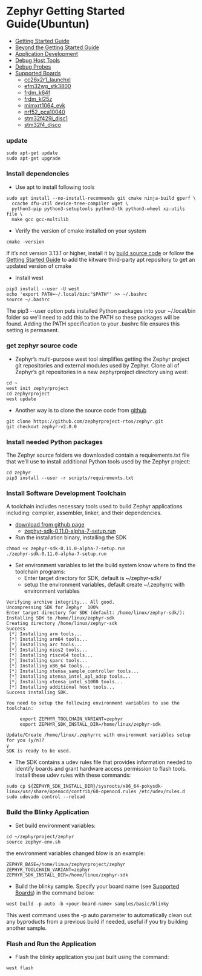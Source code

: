 # Zephyr Getting Started Guide(Ubuntun)

* [Getting Started Guide](https://docs.zephyrproject.org/latest/getting_started/index.html)
* [Beyond the Getting Started Guide](https://docs.zephyrproject.org/latest/guides/beyond-GSG.html)
* [Application Development](https://docs.zephyrproject.org/latest/application/index.html)
* [Debug Host Tools](https://docs.zephyrproject.org/latest/guides/debugging/host-tools.html)
* [Debug Probes](https://docs.zephyrproject.org/latest/guides/debugging/probes.html)
* [Supported Boards](https://docs.zephyrproject.org/latest/boards/index.html#boards)
  * [cc26x2r1_launchxl](https://docs.zephyrproject.org/latest/boards/arm/cc26x2r1_launchxl/doc/index.html)
  * [efm32wg_stk3800](https://docs.zephyrproject.org/latest/boards/arm/efm32wg_stk3800/doc/index.html)
  * [frdm_k64f](https://docs.zephyrproject.org/latest/boards/arm/frdm_k64f/doc/index.html)
  * [frdm_kl25z](https://docs.zephyrproject.org/latest/boards/arm/frdm_kl25z/doc/index.html)
  * [mimxrt1064_evk](https://docs.zephyrproject.org/latest/boards/arm/mimxrt1064_evk/doc/index.html)
  * [nrf52_pca10040](https://docs.zephyrproject.org/latest/boards/arm/nrf52_pca10040/doc/index.html)
  * [stm32f429i_disc1](https://docs.zephyrproject.org/latest/boards/arm/stm32f429i_disc1/doc/index.html)
  * [stm32f4_disco](https://docs.zephyrproject.org/latest/boards/arm/stm32f4_disco/doc/index.html)


### update

```
sudo apt-get update
sudo apt-get upgrade
```


### Install dependencies


* Use apt to install following tools
```
sudo apt install --no-install-recommends git cmake ninja-build gperf \
  ccache dfu-util device-tree-compiler wget \
  python3-pip python3-setuptools python3-tk python3-wheel xz-utils file \
  make gcc gcc-multilib
```


* Verify the version of cmake installed on your system
```
cmake -version
```
If it’s not version 3.13.1 or higher, install it by [build source code](cmake_build_install.md) or follow the [Getting Started Guide](https://docs.zephyrproject.org/latest/getting_started/index.html#install-dependencies) to add the kitware third-party apt repository to get an updated version of cmake


* Install west
```
pip3 install --user -U west
echo 'export PATH=~/.local/bin:"$PATH"' >> ~/.bashrc
source ~/.bashrc
```
The pip3 --user option puts installed Python packages into your ~/.local/bin folder so we’ll need to add this to the PATH so these packages will be found. Adding the PATH specification to your .bashrc file ensures this setting is permanent.


### get zephyr source code

* Zephyr’s multi-purpose west tool simplifies getting the Zephyr project git repositories and external modules used by Zephyr. Clone all of Zephyr’s git repositories in a new zephyrproject directory using west:
```
cd ~
west init zephyrproject
cd zephyrproject
west update
```

* Another way is to clone the source code from [github](https://github.com/zephyrproject-rtos/zephyr)
```
git clone https://github.com/zephyrproject-rtos/zephyr.git
git checkout zephyr-v2.0.0 
```

### Install needed Python packages
The Zephyr source folders we downloaded contain a requirements.txt file that we’ll use to install additional Python tools used by the Zephyr project:
```
cd zephyr
pip3 install --user -r scripts/requirements.txt 
```



### Install Software Development Toolchain

A toolchain includes necessary tools used to build Zephyr applications including: compiler, assembler, linker, and their dependencies.

* [download from github page](https://github.com/zephyrproject-rtos/sdk-ng/releases)
  * [zephyr-sdk-0.11.0-alpha-7-setup.run](https://github.com/zephyrproject-rtos/sdk-ng/releases/download/v0.11.0-alpha-7/zephyr-sdk-0.11.0-alpha-7-setup.run)
* Run the installation binary, installing the SDK
```
chmod +x zephyr-sdk-0.11.0-alpha-7-setup.run
./zephyr-sdk-0.11.0-alpha-7-setup.run
```
* Set environment variables to let the build system know where to find the toolchain programs:
  * Enter target directory for SDK, default is ~/zephyr-sdk/
  * setup the environment variables, default create ~/.zephyrrc with environment variables
```
Verifying archive integrity... All good.
Uncompressing SDK for Zephyr  100%  
Enter target directory for SDK (default: /home/linux/zephyr-sdk/): 
Installing SDK to /home/linux/zephyr-sdk
Creating directory /home/linux/zephyr-sdk
Success
 [*] Installing arm tools... 
 [*] Installing arm64 tools... 
 [*] Installing arc tools... 
 [*] Installing nios2 tools... 
 [*] Installing riscv64 tools... 
 [*] Installing sparc tools... 
 [*] Installing x86_64 tools... 
 [*] Installing xtensa_sample_controller tools... 
 [*] Installing xtensa_intel_apl_adsp tools... 
 [*] Installing xtensa_intel_s1000 tools... 
 [*] Installing additional host tools... 
Success installing SDK.

You need to setup the following environment variables to use the toolchain:

     export ZEPHYR_TOOLCHAIN_VARIANT=zephyr
     export ZEPHYR_SDK_INSTALL_DIR=/home/linux/zephyr-sdk

Update/Create /home/linux/.zephyrrc with environment variables setup for you (y/n)? 
y
SDK is ready to be used.
```
* The SDK contains a udev rules file that provides information needed to identify boards and grant hardware access permission to flash tools. Install these udev rules with these commands:
```
sudo cp ${ZEPHYR_SDK_INSTALL_DIR}/sysroots/x86_64-pokysdk-linux/usr/share/openocd/contrib/60-openocd.rules /etc/udev/rules.d
sudo udevadm control --reload
```



### Build the Blinky Application

* Set build environment variables:
```
cd ~/zephyrproject/zephyr
source zephyr-env.sh
```
the environment variables changed blow is an example:
```
ZEPHYR_BASE=/home/linux/zephyrproject/zephyr
ZEPHYR_TOOLCHAIN_VARIANT=zephyr
ZEPHYR_SDK_INSTALL_DIR=/home/linux/zephyr-sdk
```

* Build the blinky sample. Specify your board name (see [Supported Boards](https://docs.zephyrproject.org/latest/boards/index.html#boards)) in the command below:
```
west build -p auto -b <your-board-name> samples/basic/blinky
```
This west command uses the -p auto parameter to automatically clean out any byproducts from a previous build if needed, useful if you try building another sample.




### Flash and Run the Application
* Flash the blinky application you just built using the command:
```
west flash
```
